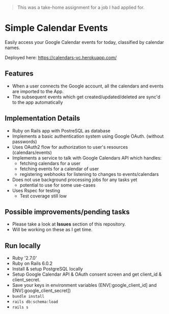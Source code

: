 > This was a take-home assignment for a job I had applied for.
# Simple Calendar Events

Easily access your Google Calendar events for today, classified by calendar names.

Deployed here: https://calendars-vc.herokuapp.com/

## Features
- When a user connects the Google account, all the calendars and events are imported to the App.
- The subsequent events which get created/updated/deleted are sync'd to the app automatically

## Implementation Details
- Ruby on Rails app with PostreSQL as database
- Implements a basic authentication system using Google OAuth. (without passwords)
- Uses OAuth2 flow for authorization to user's resources (calendars/events)
- Implements a service to talk with Google Calendars API which handles:
  - fetching calendars for a user
  - fetching events for a calendar of user
  - registering webhooks for listening to changes to events/calendars
- Does not use background processing jobs for any tasks yet
  - potential to use for some use-cases
- Uses Rspec for testing
  - Test coverage still low

## Possible improvements/pending tasks
- Please take a look at **Issues** section of this repository.
- Will be working on these as I get time.

## Run locally
- Ruby '2.7.0'
- Ruby on Rails 6.0.2
- Install & setup PostgreSQL locally
- Setup Google Calendar API & OAuth consent screen and get client_id & client_secret.
- Save your keys in environment variables (ENV[:google_client_id] and ENV[:google_client_secret])
- `bundle install`
- `rails db:schema:load`
- `rails s`
